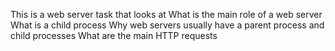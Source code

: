 This is a web server task that looks at What is the main role of a web server
What is a child process
Why web servers usually have a parent process and child processes
What are the main HTTP requests
